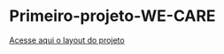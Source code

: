 # Primeiro-projeto-WE-CARE

<a href="https://wecarewilker.netlify.app/">Acesse aqui o layout do projeto</a>
